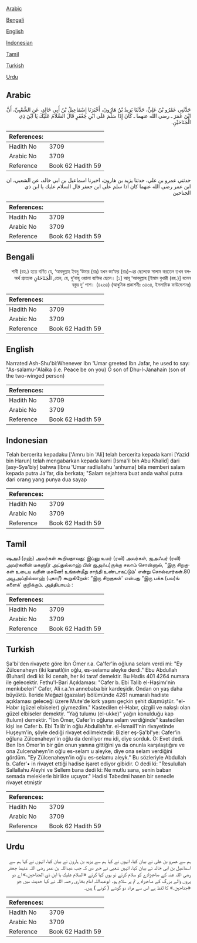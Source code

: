 [Arabic](#arabic)

[Bengali](#bengali)

[English](#english)

[Indonesian](#indonesian)

[Tamil](#tamil)

[Turkish](#turkish)

[Urdu](#urdu)

## Arabic


<div dir="rtl" lang="ar" style={{fontSize:'larger',backgroundColor:'#f8f9fa',padding:20}}>
حَدَّثَنِي عَمْرُو بْنُ عَلِيٍّ، حَدَّثَنَا يَزِيدُ بْنُ هَارُونَ، أَخْبَرَنَا إِسْمَاعِيلُ بْنُ أَبِي خَالِدٍ، عَنِ الشَّعْبِيِّ، أَنَّ ابْنَ عُمَرَ ـ رضى الله عنهما ـ كَانَ إِذَا سَلَّمَ عَلَى ابْنِ جَعْفَرٍ قَالَ السَّلاَمُ عَلَيْكَ يَا ابْنَ ذِي الْجَنَاحَيْنِ‏.‏
</div>
<div style={{backgroundColor:'#f8f9fa',padding:20, marginBottom: 10}}><table> <thead> <tr> <th>References:</th> <th></th> </tr> </thead> <tbody><tr><td>Hadith No</td><td>3709</td></tr><tr><td>Arabic No</td><td>3709</td></tr><tr><td>Reference</td><td>Book 62 Hadith 59</td></tr></tbody></table></div>


<div dir="rtl" lang="ar" style={{fontSize:'larger',backgroundColor:'#f8f9fa',padding:20}}>
حدثني عمرو بن علي، حدثنا يزيد بن هارون، اخبرنا اسماعيل بن ابي خالد، عن الشعبي، ان ابن عمر رضى الله عنهما كان اذا سلم على ابن جعفر قال السلام عليك يا ابن ذي الجناحين
</div>
<div style={{backgroundColor:'#f8f9fa',padding:20, marginBottom: 10}}><table> <thead> <tr> <th>References:</th> <th></th> </tr> </thead> <tbody><tr><td>Hadith No</td><td>3709</td></tr><tr><td>Arabic No</td><td>3709</td></tr><tr><td>Reference</td><td>Book 62 Hadith 59</td></tr></tbody></table></div>

## Bengali


<div dir="rtl" lang="bn" style={{fontSize:'larger',backgroundColor:'#f8f9fa',padding:20}}>
শাবী (রহ.) হতে বর্ণিত যে, ‘আবদুল্লাহ ইবনু ‘উমার (রাঃ) যখন জা‘ফর (রাঃ)-এর ছেলেকে সালাম করতেন তখন বলতেন, হে, দু‘বাহু ওয়ালা ব্যক্তির ছেলে। [১] আবূ ‘আবদুল্লাহ [ইমাম বুখারী (রহ.)] বলেন, الْجَنَاحَانِ অর্থ প্রত্যেক বস্তুর দু’ পাশ। (৪২৬৪) (আধুনিক প্রকাশনীঃ ৩৪৩৪, ইসলামিক ফাউন্ডেশনঃ)
</div>
<div style={{backgroundColor:'#f8f9fa',padding:20, marginBottom: 10}}><table> <thead> <tr> <th>References:</th> <th></th> </tr> </thead> <tbody><tr><td>Hadith No</td><td>3709</td></tr><tr><td>Arabic No</td><td>3709</td></tr><tr><td>Reference</td><td>Book 62 Hadith 59</td></tr></tbody></table></div>

## English


<div dir="ltr" lang="en" style={{fontSize:'larger',backgroundColor:'#f8f9fa',padding:20}}>
Narrated Ash-Shu'bi:Whenever Ibn 'Umar greeted Ibn Jafar, he used to say: "As-salamu-'Alaika (i.e. Peace be on you) O son of Dhu-l-Janahain (son of the two-winged person)
</div>
<div style={{backgroundColor:'#f8f9fa',padding:20, marginBottom: 10}}><table> <thead> <tr> <th>References:</th> <th></th> </tr> </thead> <tbody><tr><td>Hadith No</td><td>3709</td></tr><tr><td>Arabic No</td><td>3709</td></tr><tr><td>Reference</td><td>Book 62 Hadith 59</td></tr></tbody></table></div>

## Indonesian


<div dir="ltr" lang="id" style={{fontSize:'larger',backgroundColor:'#f8f9fa',padding:20}}>
Telah bercerita kepadaku ['Amru bin 'Ali] telah bercerita kepada kami [Yazid bin Harun] telah mengabarkan kepada kami [Isma'il bin Abu Khalid] dari [asy-Sya'biy] bahwa [Ibnu 'Umar radliallahu 'anhuma] bila memberi salam kepada putra Ja'far, dia berkata; "Salam sejahtera buat anda wahai putra dari orang yang punya dua sayap
</div>
<div style={{backgroundColor:'#f8f9fa',padding:20, marginBottom: 10}}><table> <thead> <tr> <th>References:</th> <th></th> </tr> </thead> <tbody><tr><td>Hadith No</td><td>3709</td></tr><tr><td>Arabic No</td><td>3709</td></tr><tr><td>Reference</td><td>Book 62 Hadith 59</td></tr></tbody></table></div>

## Tamil


<div dir="ltr" lang="ta" style={{fontSize:'larger',backgroundColor:'#f8f9fa',padding:20}}>
ஷஅபீ (ரஹ்) அவர்கள் கூறியதாவது: இப்னு உமர் (ரலி) அவர்கள், ஜஅஃபர் (ரலி) அவர்களின் மகனா(ர் அப்துல்லாஹ் பின் ஜஅஃப)ருக்கு சலாம் சொன்னால், “இரு சிறகுகள் உடைய வரின் மகனே! உங்கள்மீது சாந்தி உண்டாகட்டும்' என்று சொல்வார்கள்.80 அபூஅப்தில்லாஹ் (புகாரீ) கூறுகிறேன்: “இரு சிறகுகள்' என்பது “இரு பக்க (பல)ங் களைக்' குறிக்கும். அத்தியாயம் :
</div>
<div style={{backgroundColor:'#f8f9fa',padding:20, marginBottom: 10}}><table> <thead> <tr> <th>References:</th> <th></th> </tr> </thead> <tbody><tr><td>Hadith No</td><td>3709</td></tr><tr><td>Arabic No</td><td>3709</td></tr><tr><td>Reference</td><td>Book 62 Hadith 59</td></tr></tbody></table></div>

## Turkish


<div dir="ltr" lang="tr" style={{fontSize:'larger',backgroundColor:'#f8f9fa',padding:20}}>
Şa'bi'den rivayete göre İbn Ömer r.a. Ca'fer'in oğluna selam verdi mi: "Ey Zülcenaheyn (iki kanatlı)in oğlu, es-selamu aleyke derdi." Ebu Abdullah (Buhari) dedi ki: İki cenah, her iki taraf demektir. Bu Hadis 401 4264 numara ile gelecektir. Fethu'l-Bari Açıklaması: "Cafer b. Ebi Talib el-Haşimı'nin menkıbeleri" Cafer, Ali r.a.'ın annebaba bir kardeşidir. Ondan on yaş daha büyüktü. İleride Meğazi (gazalar) bölümünde 4261 numaralı hadiste açıklaması geleceği üzere Mute'de kırk yaşını geçkin şehit düşmüştür. "el-Habır (güzel elbiseler) giymezdim." Kastedilen el-Habır, çizgili ve nakışlı olan güzel elbiseler demektir. "Yağ tulumu (el-ukke)" yağın konulduğu kap (tulum) demektir. "İbn Ömer, Cafer'in oğluna selam verdiğinde" kastedilen kişi ise Cafer b. Ebi Talib'in oğlu Abdullah'tır. el-İsmail1'nin rivayetinde Huşeym'in, şöyle dediği rivayet edilmektedir: Bizler eş-Şa'bl'ye: Cafer'in oğluna Zülcenaheyn'in oğlu da deniliyor mu idi, diye sorduk. O: Evet dedi. Ben İbn Ömer'in bir gün onun yanına gittiğini ya da onunla karşılaştığını ve ona Zulcenaheyn'in oğlu es-selam u aleyke, diye ona selam verdiğini gördüm. "Ey Zülcenaheyn'in oğlu es-selamu aleyk." Bu sözleriyle Abdullah b. Cafer'• in rivayet ettiği hadise işaret ediyor gibidir. O dedi ki: "Resulullah Sallallahu Aleyhi ve Sellem bana dedi ki: Ne mutlu sana, senin baban semada meleklerle birlikte uçuyor." Hadisi Tabedmi hasen bir senedIe rivayet etmiştir
</div>
<div style={{backgroundColor:'#f8f9fa',padding:20, marginBottom: 10}}><table> <thead> <tr> <th>References:</th> <th></th> </tr> </thead> <tbody><tr><td>Hadith No</td><td>3709</td></tr><tr><td>Arabic No</td><td>3709</td></tr><tr><td>Reference</td><td>Book 62 Hadith 59</td></tr></tbody></table></div>

## Urdu


<div dir="rtl" lang="ur" style={{fontSize:'larger',backgroundColor:'#f8f9fa',padding:20}}>
ہم سے عمرو بن علی نے بیان کیا، انہوں نے کہا ہم سے یزید بن ہارون نے بیان کیا، انہوں نے کہا ہم سے اسماعیل بن ابی خالد نے بیان کیا، انہیں شعبی نے خبر دی کہ جب عبداللہ بن عمر رضی اللہ عنہما جعفر رضی اللہ عنہ کے صاحبزادے کو سلام کرتے تو یوں کہا کرتے «السلام عليك يا ابن ذي الجناحين‏.‏» اے دو پروں والے بزرگ کے صاحبزادے تم پر سلام ہو۔ ابوعبداللہ امام بخاری رحمہ اللہ نے کہا حدیث میں جو «جناحين‏.‏» کا لفظ ہے اس سے مراد دو گوشے ( کونے ) ہیں۔
</div>
<div style={{backgroundColor:'#f8f9fa',padding:20, marginBottom: 10}}><table> <thead> <tr> <th>References:</th> <th></th> </tr> </thead> <tbody><tr><td>Hadith No</td><td>3709</td></tr><tr><td>Arabic No</td><td>3709</td></tr><tr><td>Reference</td><td>Book 62 Hadith 59</td></tr></tbody></table></div>
